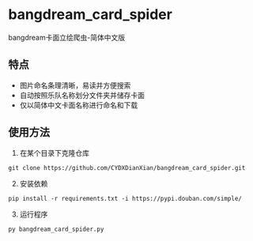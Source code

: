 # bangdream_card_spider
bangdream卡面立绘爬虫-简体中文版

## 特点
- 图片命名条理清晰，易读并方便搜索
- 自动按照乐队名称划分文件夹并储存卡面
- 仅以简体中文卡面名称进行命名和下载
## 使用方法
1. 在某个目录下克隆仓库
```
git clone https://github.com/CYDXDianXian/bangdream_card_spider.git
```
2. 安装依赖
```
pip install -r requirements.txt -i https://pypi.douban.com/simple/
```
3. 运行程序
```
py bangdream_card_spider.py
```
